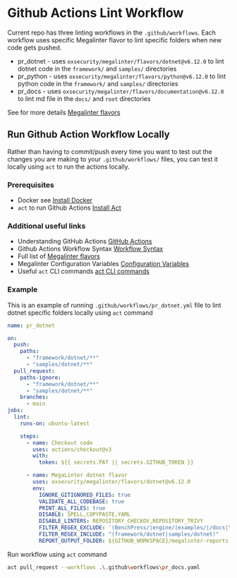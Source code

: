 # Github Actions Lint Workflow

Current repo has three linting workflows in the `.github/workflows`. Each workflow uses specific Megalinter flavor to lint specific folders when new code gets pushed.

- pr_dotnet - uses `oxsecurity/megalinter/flavors/dotnet@v6.12.0` to lint dotnet code in the `framework/` and `samples/` directories
- pr_python - uses `oxsecurity/megalinter/flavors/python@v6.12.0` to lint python code in the `framework/` and `samples/` directories
- pr_docs - uses `oxsecurity/megalinter/flavors/documentation@v6.12.0` to lint md file in the `docs/` and `root` directories

See for more details [Megalinter flavors]()

## Run Github Action Workflow Locally

Rather than having to commit/push every time you want to test out the changes you are making to your `.github/workflows/` files, you can test it locally using `act` to run the actions locally.

### Prerequisites

- Docker see [Install Docker](https://docs.docker.com/get-docker/)
- `act` to run Github Actions [Install Act](https://github.com/nektos/act)

### Additional useful links

- Understanding GitHub Actions [GitHub Actions](http://docs.github.com/en/actions/learn-github-actions/understanding-github-actions)
- Github Actions Workflow Syntax [Workflow Syntax](http://docs.github.com/en/actions/using-workflows/workflow-syntax-for-github-actions)
- Full list of [Megalinter flavors](https://oxsecurity.github.io/megalinter/latest/flavors/)
- Megalinter Configuration Variables [Configuration Variables](https://github.com/marketplace/actions/megalinter#common-variables)
- Useful `act` CLI commands [act CLI commands](https://github.com/nektos/act#example-commands)

### Example

This is an example of running `.github/workflows/pr_dotnet.yml` file to lint dotnet specific folders locally using `act` command

```yaml
name: pr_dotnet

on:
  push:
    paths:
      - "framework/dotnet/**"
      - "samples/dotnet/**"
  pull_request:
    paths-ignore:
      - "framework/dotnet/**"
      - "samples/dotnet/**"
    branches:
      - main
jobs:
  lint:
    runs-on: ubuntu-latest

    steps:
      - name: Checkout code
        uses: actions/checkout@v3
        with:
          token: ${{ secrets.PAT || secrets.GITHUB_TOKEN }}

      - name: MegaLinter dotnet flavor
        uses: oxsecurity/megalinter/flavors/dotnet@v6.12.0
        env:
          IGNORE_GITIGNORED_FILES: true
          VALIDATE_ALL_CODEBASE: true
          PRINT_ALL_FILES: true
          DISABLE: SPELL,COPYPASTE,YAML
          DISABLE_LINTERS: REPOSITORY_CHECKOV,REPOSITORY_TRIVY
          FILTER_REGEX_EXCLUDE: '(BenchPress/|engine/|examples/|/docs|\.github/workflows|\.devcontainer|\.editorconfig|\.gitmodules|\.sln|\.md|LICENSE|/framework/python|samples/python)'
          FILTER_REGEX_INCLUDE: "(framework/dotnet|samples/dotnet)"
          REPORT_OUTPUT_FOLDER: ${GITHUB_WORKSPACE}/megalinter-reports
```

Run workflow using `act` command

```sh
act pull_request --workflows .\.github\workflows\pr_docs.yaml
```
